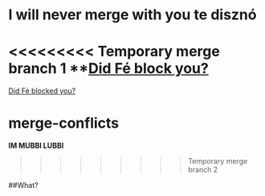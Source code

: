 
# I will never merge with you te disznó

<<<<<<<<< Temporary merge branch 1
**[Did Fé block you?](https://www.youtube.com/watch?v=akwg6s0mIZ0)
=========
[Did Fé blocked you?](https://www.youtube.com/watch?v=akwg6s0mIZ0)

# merge-conflicts

**IM MUBBI LUBBI**
>>>>>>>>> Temporary merge branch 2

##What?